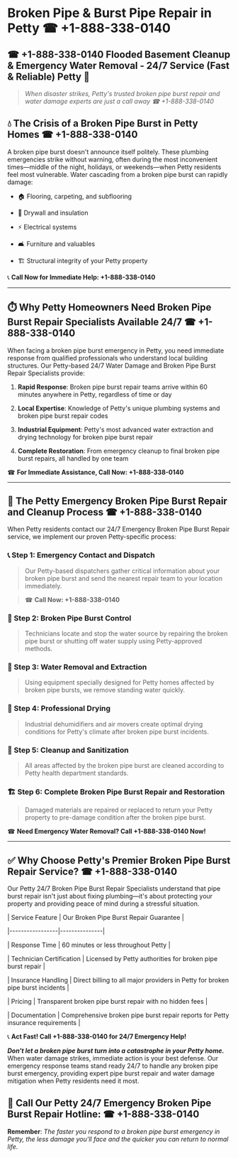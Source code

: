 # Broken Pipe & Burst Pipe Repair in Petty ☎ +1-888-338-0140  
## ☎ +1-888-338-0140 Flooded Basement Cleanup & Emergency Water Removal - 24/7 Service (Fast & Reliable) Petty 🚨  

> *When disaster strikes, Petty's trusted broken pipe burst repair and water damage experts are just a call away ☎ +1-888-338-0140*  

## 💧 The Crisis of a Broken Pipe Burst in Petty Homes ☎ +1-888-338-0140  

A broken pipe burst doesn't announce itself politely. These plumbing emergencies strike without warning, often during the most inconvenient times—middle of the night, holidays, or weekends—when Petty residents feel most vulnerable. Water cascading from a broken pipe burst can rapidly damage:  

* 🏠 Flooring, carpeting, and subflooring  
* 🧱 Drywall and insulation  
* ⚡ Electrical systems  
* 🛋️ Furniture and valuables  
* 🏗️ Structural integrity of your Petty property  

📞 **Call Now for Immediate Help: +1-888-338-0140**  

---  

## ⏱️ Why Petty Homeowners Need Broken Pipe Burst Repair Specialists Available 24/7 ☎ +1-888-338-0140  

When facing a broken pipe burst emergency in Petty, you need immediate response from qualified professionals who understand local building structures. Our Petty-based 24/7 Water Damage and Broken Pipe Burst Repair Specialists provide:  

1. **Rapid Response**: Broken pipe burst repair teams arrive within 60 minutes anywhere in Petty, regardless of time or day  
2. **Local Expertise**: Knowledge of Petty's unique plumbing systems and broken pipe burst repair codes  
3. **Industrial Equipment**: Petty's most advanced water extraction and drying technology for broken pipe burst repair  
4. **Complete Restoration**: From emergency cleanup to final broken pipe burst repairs, all handled by one team  

☎ **For Immediate Assistance, Call Now: +1-888-338-0140**  

---  

## 🔧 The Petty Emergency Broken Pipe Burst Repair and Cleanup Process ☎ +1-888-338-0140  

When Petty residents contact our 24/7 Emergency Broken Pipe Burst Repair service, we implement our proven Petty-specific process:  

### 📞 Step 1: Emergency Contact and Dispatch  
> Our Petty-based dispatchers gather critical information about your broken pipe burst and send the nearest repair team to your location immediately.  
> ☎ **Call Now: +1-888-338-0140**  

### 🚿 Step 2: Broken Pipe Burst Control  
> Technicians locate and stop the water source by repairing the broken pipe burst or shutting off water supply using Petty-approved methods.  

### 🌊 Step 3: Water Removal and Extraction  
> Using equipment specially designed for Petty homes affected by broken pipe bursts, we remove standing water quickly.  

### 💨 Step 4: Professional Drying  
> Industrial dehumidifiers and air movers create optimal drying conditions for Petty's climate after broken pipe burst incidents.  

### 🧼 Step 5: Cleanup and Sanitization  
> All areas affected by the broken pipe burst are cleaned according to Petty health department standards.  

### 🏗️ Step 6: Complete Broken Pipe Burst Repair and Restoration  
> Damaged materials are repaired or replaced to return your Petty property to pre-damage condition after the broken pipe burst.  

☎ **Need Emergency Water Removal? Call +1-888-338-0140 Now!**  

---  

## ✅ Why Choose Petty's Premier Broken Pipe Burst Repair Service? ☎ +1-888-338-0140  

Our Petty 24/7 Broken Pipe Burst Repair Specialists understand that pipe burst repair isn't just about fixing plumbing—it's about protecting your property and providing peace of mind during a stressful situation.  

| Service Feature | Our Broken Pipe Burst Repair Guarantee |  
|-----------------|---------------|  
| Response Time | 60 minutes or less throughout Petty |  
| Technician Certification | Licensed by Petty authorities for broken pipe burst repair |  
| Insurance Handling | Direct billing to all major providers in Petty for broken pipe burst incidents |  
| Pricing | Transparent broken pipe burst repair with no hidden fees |  
| Documentation | Comprehensive broken pipe burst repair reports for Petty insurance requirements |  

📞 **Act Fast! Call +1-888-338-0140 for 24/7 Emergency Help!**  

***Don't let a broken pipe burst turn into a catastrophe in your Petty home.*** When water damage strikes, immediate action is your best defense. Our emergency response teams stand ready 24/7 to handle any broken pipe burst emergency, providing expert pipe burst repair and water damage mitigation when Petty residents need it most.  

## 📱 Call Our Petty 24/7 Emergency Broken Pipe Burst Repair Hotline: ☎ +1-888-338-0140  

**Remember**: *The faster you respond to a broken pipe burst emergency in Petty, the less damage you'll face and the quicker you can return to normal life.*